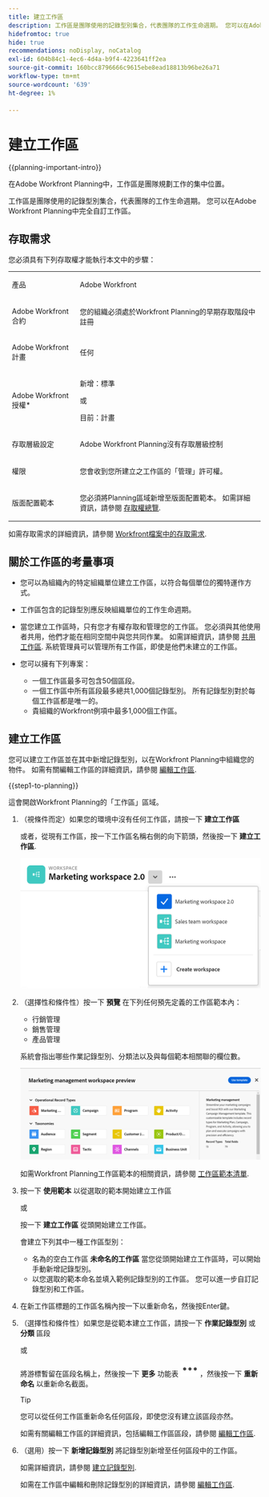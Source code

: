 ```yaml
---
title: 建立工作區
description: 工作區是團隊使用的記錄型別集合，代表團隊的工作生命週期。 您可以在Adobe Workfront Planning中完全自訂工作區。 記錄型別會依工作區中的區段組織。
hidefromtoc: true
hide: true
recommendations: noDisplay, noCatalog
exl-id: 604b84c1-4ec6-4d4a-b9f4-4223641ff2ea
source-git-commit: 160bcc8796666c9615ebe8ead18813b96be26a71
workflow-type: tm+mt
source-wordcount: '639'
ht-degree: 1%

---
```


<!--udpate the metadata with real information when making this avilable in TOC and in the left nav-->

# 建立工作區

{{planning-important-intro}}

在Adobe Workfront Planning中，工作區是團隊規劃工作的集中位置。

工作區是團隊使用的記錄型別集合，代表團隊的工作生命週期。 您可以在Adobe Workfront Planning中完全自訂工作區。

## 存取需求

您必須具有下列存取權才能執行本文中的步驟：

<table style="table-layout:auto">
 <col>
 </col>
 <col>
 </col>
 <tbody>
    <tr>
<tr>
<td>
   <p> 產品</p> </td>
   <td>
   <p> Adobe Workfront</p> </td>
  </tr>  
 <td role="rowheader"><p>Adobe Workfront合約</p></td>
   <td>
<p>您的組織必須處於Workfront Planning的早期存取階段中註冊 </p>
   </td>
  </tr>
  <tr>
   <td role="rowheader"><p>Adobe Workfront計畫</p></td>
   <td>
<p>任何</p>
   </td>
  </tr>
  <tr>
   <td role="rowheader"><p>Adobe Workfront授權*</p></td>
   <td>
   <p>新增：標準</p>
   或
   <p>目前：計畫</p> 
  </td>
  </tr>

<tr>
   <td role="rowheader"><p>存取層級設定</p></td>
   <td> <p>Adobe Workfront Planning沒有存取層級控制</p>
</td>
  </tr>

<tr>
   <td role="rowheader"><p>權限</p></td>
   <td> <p>您會收到您所建立之工作區的「管理」許可權。 </p>  
</td>
  </tr>

<tr>
   <td role="rowheader"><p>版面配置範本</p></td>
   <td> <p>您必須將Planning區域新增至版面配置範本。 如需詳細資訊，請參閱 <a href="/help/quicksilver/planning/access/access-overview.md">存取權總覽</a>. </p>  
</td>
  </tr>

</tbody>
</table>

如需存取需求的詳細資訊，請參閱 [Workfront檔案中的存取需求](/help/quicksilver/administration-and-setup/add-users/access-levels-and-object-permissions/access-level-requirements-in-documentation.md).

<!--Maybe enable this at GA - but Planning is not supposed to have Access controls in the Workfront Access Level: 
>[!NOTE]
>
>If you don't have access, ask your Workfront administrator if they set additional restrictions in your access level. For information on how a Workfront administrator can change your access level, see [Create or modify custom access levels](/help/quicksilver/administration-and-setup/administration-and-setup/add-users/configure-and-grant-access/create-modify-access-levels.md). -->

<!-- Notes to add for the table: for the "Workfront plans" row: the above is only for closed beta; when going to GA - activate the following plans:    
<p>Current plan: Prime and Ultimate</p>
<p>Legacy plan: Enterprise</p>-->

<!-- Notes for the table: for the "Workfront access" row: <p>For more information, see <a href="../../administration-and-setup/add-users/access-levels-and-object-permissions/wf-licenses.md" class="MCXref xref">Adobe Workfront licenses overview</a>.</p>-->

## 關於工作區的考量事項

* 您可以為組織內的特定組織單位建立工作區，以符合每個單位的獨特運作方式。
* 工作區包含的記錄型別應反映組織單位的工作生命週期。
* 當您建立工作區時，只有您才有權存取和管理您的工作區。 您必須與其他使用者共用，他們才能在相同空間中與您共同作業。 如需詳細資訊，請參閱 [共用工作區](/help/quicksilver/planning/access/share-workspaces.md). 系統管理員可以管理所有工作區，即使是他們未建立的工作區。
* 您可以擁有下列專案：

   * 一個工作區最多可包含50個區段。
   * 一個工作區中所有區段最多總共1,000個記錄型別。 所有記錄型別對於每個工作區都是唯一的。 <!--this might change-->
   * 貴組織的Workfront例項中最多1,000個工作區。


## 建立工作區

您可以建立工作區並在其中新增記錄型別，以在Workfront Planning中組織您的物件。 如需有關編輯工作區的詳細資訊，請參閱 [編輯工作區](/help/quicksilver/planning/architecture/edit-workspaces.md).

{{step1-to-planning}}

這會開啟Workfront Planning的「工作區」區域。

1. （視條件而定）如果您的環境中沒有任何工作區，請按一下 **建立工作區**

   或者，從現有工作區，按一下工作區名稱右側的向下箭頭，然後按一下 **建立工作區**.

   ![](assets/workspace-drop-down-right-menu.png)


1. （選擇性和條件性）按一下 **預覽** 在下列任何預先定義的工作區範本內：

   * 行銷管理
   * 銷售管理
   * 產品管理

   系統會指出哪些作業記錄型別、分類法以及與每個範本相關聯的欄位數。

   ![](assets/previewing-a-workspace-template.png)

   如需Workfront Planning工作區範本的相關資訊，請參閱 [工作區範本清單](/help/quicksilver/planning/architecture/workspace-templates.md).

1. 按一下 **使用範本** 以從選取的範本開始建立工作區

   或

   按一下 **建立工作區** 從頭開始建立工作區。

   會建立下列其中一種工作區型別：

   * 名為的空白工作區 **未命名的工作區** 當您從頭開始建立工作區時，可以開始手動新增記錄型別。
   * 以您選取的範本命名並填入範例記錄型別的工作區。 您可以進一步自訂記錄型別和工作區。

1. 在新工作區標題的工作區名稱內按一下以重新命名，然後按Enter鍵。

1. （選擇性和條件性）如果您是從範本建立工作區，請按一下 **作業記錄型別** 或 **分類** 區段

   或

   將游標暫留在區段名稱上，然後按一下 **更多** 功能表 ![](assets/more-menu.png)，然後按一下 **重新命名** 以重新命名截面。

   >[!TIP]
   >
   >您可以從任何工作區重新命名任何區段，即使您沒有建立該區段亦然。

   如需有關編輯工作區的詳細資訊，包括編輯工作區區段，請參閱 [編輯工作區](/help/quicksilver/planning/architecture/edit-workspaces.md).

1. （選用）按一下 **新增記錄型別** 將記錄型別新增至任何區段中的工作區。

   如需詳細資訊，請參閱 [建立記錄型別](/help/quicksilver/planning/architecture/create-record-types.md).

   如需在工作區中編輯和刪除記錄型別的詳細資訊，請參閱 [編輯工作區](/help/quicksilver/planning/architecture/edit-workspaces.md).


